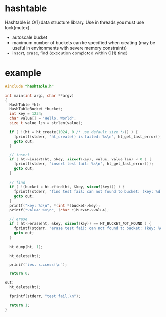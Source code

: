 # hashtable
Hashtable is O(1) data structure library.
Use in threads you must use lock(mutex).

* autoscale bucket
* maximum number of buckets can be specified when creating (may be useful in environments with severe memory constraints)
* insert, erase, find (execution completed within O(1) time)

# example
```c
#include "hashtable.h"
 
int main(int argc, char **argv)
{
  HashTable *ht;
  HashTableBucket *bucket;
  int key = 1234;
  char value[] = "Hello, World";
  size_t value_len = strlen(value);

  if ( !(ht = ht_create(1024, 0 /* use default size */)) ) {
    fprintf(stderr, "ht_create() is failed: %s\n", ht_get_last_error());
    goto out;
  }

  // insert
  if ( ht->insert(ht, &key, sizeof(key), value, value_len) < 0 ) {
    fprintf(stderr, "insert test fail: %s\n", ht_get_last_error());
    goto out;
  }
  
  // find
  if ( !(bucket = ht->find(ht, &key, sizeof(key))) ) {
    fprintf(stderr, "find test fail: can not found to bucket: (key: %d)\n", key);
    goto out;
  }
  printf("key: %d\n", *(int *)bucket->key);
  printf("value: %s\n", (char *)bucket->value);
  
  // erase
  if ( ht->erase(ht, &key, sizeof(key)) == HT_BUCKET_NOT_FOUND ) {
    fprintf(stderr, "erase test fail: can not found to bucket: (key: %d)\n", key);
    goto out;
  }
  
  ht_dump(ht, 1);

  ht_delete(ht);

  printf("test success!\n");

  return 0;

out:
  ht_delete(ht);

  fprintf(stderr, "test fail.\n");

  return 1;
}
```
